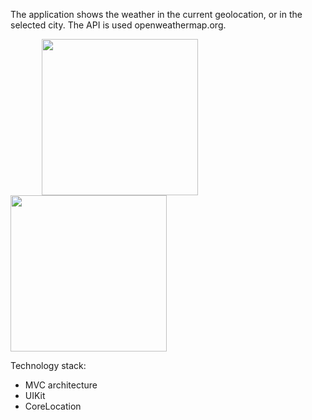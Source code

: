 The application shows the weather in the current geolocation, or in the selected city. The API is used openweathermap.org.

<p float="left">
  <img src="https://user-images.githubusercontent.com/98152482/215272357-8188616d-7f86-46bf-97f8-f8f2014c77a8.png" width="250" hspace="50" >
  <img src="https://user-images.githubusercontent.com/98152482/215272451-b3aa31b1-3f15-48f3-b772-fee2cb1b5806.png" width="250" >
</p>

Technology stack:
- MVC architecture
- UIKit
- CoreLocation
